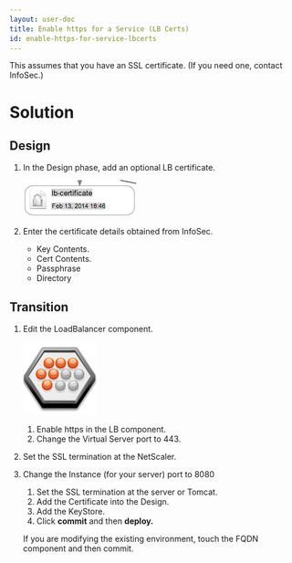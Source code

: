 ```yaml
---
layout: user-doc
title: Enable https for a Service (LB Certs)
id: enable-https-for-service-lbcerts
---
```


This assumes that you have an SSL certificate. (If you need one, contact InfoSec.)

# Solution

## Design

1. In the Design phase, add an optional LB certificate.
    
    ![LB certificate](/assets/docs/local/images/lb-certificate.png)
    
2. Enter the certificate details obtained from InfoSec.
    * Key Contents. 
    * Cert Contents.
    * Passphrase
    * Directory

## Transition

1. Edit the LoadBalancer component.
    
    ![LB](/assets/docs/local/images/Lb.png)
    
    1. Enable https in the LB component.
    2. Change the Virtual Server port to 443.
2. Set the SSL termination at the NetScaler.   
3. Change the Instance (for your server) port to 8080     
    1. Set the SSL termination at the server or Tomcat.
    2. Add the Certificate into the Design.
    3. Add the KeyStore.
    4. Click **commit** and then **deploy.**  
    
    If you are modifying the existing environment, touch the FQDN component and then commit.



